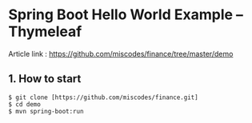 # Spring Boot Hello World Example – Thymeleaf

Article link : https://github.com/miscodes/finance/tree/master/demo

## 1. How to start
```
$ git clone [https://github.com/miscodes/finance.git]
$ cd demo
$ mvn spring-boot:run

```
